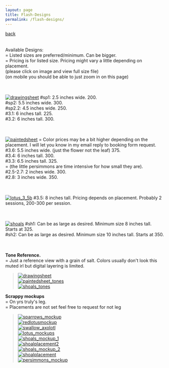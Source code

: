 ```yaml
---
layout: page
title: Flash-Designs
permalink: /flash-designs/
---
```

<a href="/">back</a>
<br>
<br><br>
Available Designs:  
= Listed sizes are preferred/minimum. Can be bigger.  
= Pricing is for listed size. Pricing might vary a little depending on placement.    
(please click on image and view full size file)  
(on mobile you should be able to just zoom in on this page)  
<br><br>



[![drawingsheet](/images/flash/drawingsheet.jpg)](https://frogsfrogs.github.io/images/flash/drawingsheet.jpg)
#sp1: 2.5 inches wide. 200.  
#sp2: 5.5 inches wide. 300.  
#sp2.2: 4.5 inches wide. 250.  
#3.1: 6 inches tall. 225.  
#3.2: 6 inches tall. 300.  
<br>
<br>

[![paintedsheet](/images/flash/paintedsheet.jpg)](https://frogsfrogs.github.io/images/flash/paintedsheet.jpg)
= Color prices may be a bit higher depending on the placement. I will let you know in my email reply to booking form request.  
#3.6: 5.5 inches wide. (just the flower not the leaf) 375.  
#3.4: 6 inches tall. 300.  
#3.3: 6.5 inches tall. 325.  
= (the little persimmons are time intensive for how small they are).  
#2.5-2.7: 2 inches wide. 300.  
#2.8: 3 inches wide. 350.  
<br>
<br> 

[![lotus_3_5b](/images/flash/lotus_3_5b.jpg)](https://frogsfrogs.github.io/images/flash/lotus_3_5b.jpg) 
#3.5: 8 inches tall. Pricing depends on placement. Probably 2 sessions, 200-300 per session.  
<br>
<br>

[![shoals](/images/flash/shoals.jpg)](https://frogsfrogs.github.io/images/flash/shoals.jpg)
#sh1: Can be as large as desired. Minimum size 8 inches tall. Starts at 325.  
#sh2: Can be as large as desired. Minimum size 10 inches tall. Starts at 350.  
<br>
<br>

**Tone Reference.**  
= Just a reference view with a grain of salt. Colors usually don't look this muted irl but digital layering is limited.  
>[![drawingsheet](/images/flash/drawingsheet_tones.jpg)](https://frogsfrogs.github.io/images/flash/drawingsheet_tones.jpg)  
>[![paintedsheet_tones](/images/flash/paintedsheet_tones.jpg)](https://frogsfrogs.github.io/images/flash/paintedsheet_tones.jpg)  
>[![shoals_tones](/images/flash/shoals_tones.jpg)](https://frogsfrogs.github.io/images/flash/shoals_tones.jpg)  

**Scrappy mockups**  
= On yrs truly's leg.  
= Placements are not set feel free to request for not leg  
>[![sparrows_mockup](/images/flash/sparrows_mockup.jpg)](https://frogsfrogs.github.io/images/flash/sparrows_mockup.jpg)  
>[![redlotusmockup](/images/flash/redlotus_mockup.jpg)](https://frogsfrogs.github.io/images/flash/redlotus_mockup.jpg)  
>[![swallow_axolotl](/images/flash/swallow_axolotl.jpg)](https://frogsfrogs.github.io/images/flash/swallow_axolotl.jpg)  
>[![lotus_mockups](/images/flash/lotus_mockups.jpg)](https://frogsfrogs.github.io/images/flash/lotus_mockups.jpg)  
>[![shoals_mockup_1](/images/flash/shoals_mockup_1.jpg)](https://frogsfrogs.github.io/images/flash/shoals_mockup_1.jpg)  
>[![shoalplacement2](/images/flash/shoalplacement2.JPG)](https://frogsfrogs.github.io/images/flash/shoalplacement2.JPG)  
>[![shoals_mockup_2](/images/flash/shoals_mockup_2.jpg)](https://frogsfrogs.github.io/images/flash/shoals_mockup_2.jpg)  
>[![shoalplacement](/images/flash/shoalplacement.JPG)](https://frogsfrogs.github.io/images/flash/shoalplacement.JPG)  
>[![persimmons_mockup](/images/flash/persimmons_mockup.jpg)](https://frogsfrogs.github.io/images/flash/persimmons_mockup.jpg)  

<!-- > Sparrows.  
>[![sparrows](/images/flash/sparrows.jpg)](https://frogsfrogs.github.io/images/flash/sparrows.jpg)  
> #sp1: 2.5 inches wide.  
> #sp2: 4 to 5 inches wide.  

> Left sparrow in #sp2 available by itself
 >[![sparrow2](/images/flash/sparrow2.jpg)](https://frogsfrogs.github.io/images/flash/sparrow2.jpg)  
> #sp2.2: 3.5 to 4.5 inches wide.  
  
> Axolotl.  
> [![axolotl](/images/flash/axolotl.jpg)](https://frogsfrogs.github.io/images/flash/axolotl.jpg)  
> #3.1: 6 inches tall.  

> Swallow.  
>[![swallow](/images/flash/swallow.jpg)](https://frogsfrogs.github.io/images/flash/swallow.jpg)  
> #3.2: 5 inches tall.  

> Lotus.  
>[![lotus_3_3](/images/flash/lotus_3_3.jpg)](https://frogsfrogs.github.io/images/flash/lotus_3_3.jpg)  
> #3.3: 5-7 inches tall.  

> Lotus.  
>[![lotus_3_4](/images/flash/lotus_3_4.jpg)](https://frogsfrogs.github.io/images/flash/lotus_3_4.jpg)  
> #3.4: 5-7 inches tall.  

> Red lotus.  
[![lotus_3_5b](/images/flash/lotus_3_5b.jpg)](https://frogsfrogs.github.io/images/flash/lotus_3_5b.jpg) 
> #3.5: 8 inches tall.  
  
> Shoal.  
>[![shoal1](/images/flash/shoal1.jpg)](https://frogsfrogs.github.io/images/flash/shoal1.jpg)  
> #sh1: 12 inches tall.  
  
> Shoal.  
>[![shoal2](/images/flash/shoal2.jpg)](https://frogsfrogs.github.io/images/flash/shoal2.jpg)  
> #sh1: 12 inches tall.  

> Persimmon.  
>[![persimmon](/images/flash/persimmons-color-brush-2-web.jpg)](https://frogsfrogs.github.io/images/flash/persimmons-color-brush-2-web.jpg)  
> size: 2-3 inches wide.   


> Mockups. On a pic of the leg of yrs truly. Scroll down for swatches.  
 >[![sparrows_mockup](/images/flash/sparrows_mockup.jpg)](https://frogsfrogs.github.io/images/flash/sparrows_mockup.jpg)  
>[![swallow_axolotl](/images/flash/swallow_axolotl.jpg)](https://frogsfrogs.github.io/images/flash/swallow_axolotl.jpg)  
>[![lotus_mockups](/images/flash/lotus_mockups.jpg)](https://frogsfrogs.github.io/images/flash/lotus_mockups.jpg)  
>[![redlotusmockup](/images/flash/redlotus_mockup.jpg)](https://frogsfrogs.github.io/images/flash/redlotus_mockup.jpg)  
>[![shoals_mockup_1](/images/flash/shoals_mockup_1.jpg)](https://frogsfrogs.github.io/images/flash/shoals_mockup_1.jpg)  
>[![shoalplacement2](/images/flash/shoalplacement2.JPG)](https://frogsfrogs.github.io/images/flash/shoalplacement2.JPG)  
>[![shoals_mockup_2](/images/flash/shoals_mockup_2.jpg)](https://frogsfrogs.github.io/images/flash/shoals_mockup_2.jpg)  
>[![shoalplacement](/images/flash/shoalplacement.JPG)](https://frogsfrogs.github.io/images/flash/shoalplacement.JPG)  
>[![persimmons_mockup](/images/flash/persimmons_mockup.jpg)](https://frogsfrogs.github.io/images/flash/persimmons_mockup.jpg)  

> Tone samples for not my leg    
>[![sparrows_dark](/images/flash/sparrows_dark.jpg)](https://frogsfrogs.github.io/images/flash/sparrows_dark.jpg)  
>[![swallow_mid](/images/flash/swallow_mid.jpg)](https://frogsfrogs.github.io/images/flash/swallow_mid.jpg)  
>[![shoal1_mid](/images/flash/shoal1_mid.jpg)](https://frogsfrogs.github.io/images/flash/shoal1_mid.jpg)  
>[![shoal2_dark](/images/flash/shoal2_dark.jpg)](https://frogsfrogs.github.io/images/flash/shoal2_dark.jpg)  
>[![axolotl_mid](/images/flash/axolotl_mid.jpg)](https://frogsfrogs.github.io/images/flash/axolotl_mid.jpg)  
>[![lotus_3_3_dark](/images/flash/lotus_3_3_dark.jpg)](https://frogsfrogs.github.io/images/flash/lotus_3_3_dark.jpg)  
>[![redlotus_dark](/images/flash/redlotus_dark.jpg)](https://frogsfrogs.github.io/images/flash/redlotus_dark.jpg)  
>[![persimmons_mid](/images/flash/persimmons_mid.jpg)](https://frogsfrogs.github.io/images/flash/persimmons_mid.jpg)  


 -->